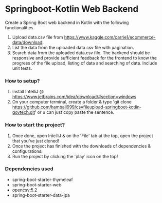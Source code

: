 # Springboot-Kotlin Web Backend

Create a Spring Boot web backend in Kotlin with the following functionalities.
1. Upload data.csv file from
   https://www.kaggle.com/carrie1/ecommerce-data/download.
2. List the data from the uploaded data.csv file with pagination.
3. Search data from the uploaded data.csv file.
   The backend should be responsive and provide sufficient feedback for the frontend to
   know the progress of the file upload, listing of data and searching of data.
   Include unit tests.

### How to setup?

1. Install IntelliJ @ https://www.jetbrains.com/idea/download/#section=windows
2. On your computer terminal, create a folder & type 'git clone https://github.com/hambali999/csvfileupload-springboot-kotlin-govtech.git' or u can just copy paste the sentence.

### How to start the project?

1. Once done, open IntelliJ & on the 'File' tab at the top, open the project that you've just cloned!
2. Once the project has finished with the downloads of dependencies & configurations. 
3. Run the project by clicking the 'play' icon on the top!

### Dependencies used
- spring-boot-starter-thymeleaf
- spring-boot-starter-web
- opencsv:5.2
- spring-boot-starter-data-jpa